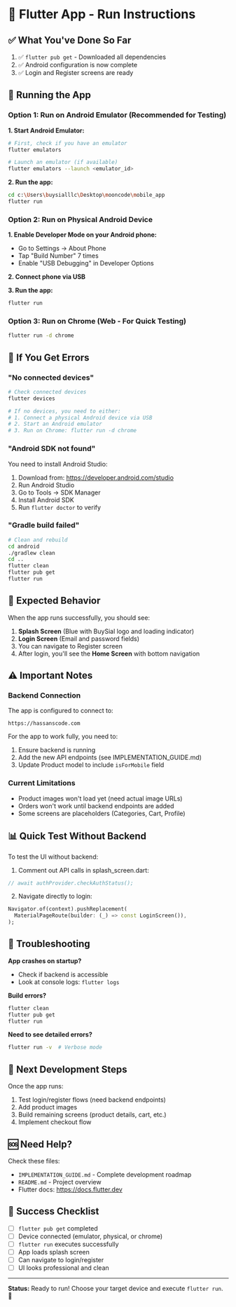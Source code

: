 # 🚀 Flutter App - Run Instructions

## ✅ What You've Done So Far
1. ✅ `flutter pub get` - Downloaded all dependencies
2. ✅ Android configuration is now complete
3. ✅ Login and Register screens are ready

## 📱 Running the App

### Option 1: Run on Android Emulator (Recommended for Testing)

**1. Start Android Emulator:**
```bash
# First, check if you have an emulator
flutter emulators

# Launch an emulator (if available)
flutter emulators --launch <emulator_id>
```

**2. Run the app:**
```bash
cd c:\Users\buysialllc\Desktop\mooncode\mobile_app
flutter run
```

### Option 2: Run on Physical Android Device

**1. Enable Developer Mode on your Android phone:**
- Go to Settings → About Phone
- Tap "Build Number" 7 times
- Enable "USB Debugging" in Developer Options

**2. Connect phone via USB**

**3. Run the app:**
```bash
flutter run
```

### Option 3: Run on Chrome (Web - For Quick Testing)

```bash
flutter run -d chrome
```

## 🔧 If You Get Errors

### "No connected devices"
```bash
# Check connected devices
flutter devices

# If no devices, you need to either:
# 1. Connect a physical Android device via USB
# 2. Start an Android emulator
# 3. Run on Chrome: flutter run -d chrome
```

### "Android SDK not found"
You need to install Android Studio:
1. Download from: https://developer.android.com/studio
2. Run Android Studio
3. Go to Tools → SDK Manager
4. Install Android SDK
5. Run `flutter doctor` to verify

### "Gradle build failed"
```bash
# Clean and rebuild
cd android
./gradlew clean
cd ..
flutter clean
flutter pub get
flutter run
```

## 🎯 Expected Behavior

When the app runs successfully, you should see:
1. **Splash Screen** (Blue with BuySial logo and loading indicator)
2. **Login Screen** (Email and password fields)
3. You can navigate to Register screen
4. After login, you'll see the **Home Screen** with bottom navigation

## ⚠️ Important Notes

### Backend Connection
The app is configured to connect to:
```
https://hassanscode.com
```

For the app to work fully, you need to:
1. Ensure backend is running
2. Add the new API endpoints (see IMPLEMENTATION_GUIDE.md)
3. Update Product model to include `isForMobile` field

### Current Limitations
- Product images won't load yet (need actual image URLs)
- Orders won't work until backend endpoints are added
- Some screens are placeholders (Categories, Cart, Profile)

## 📊 Quick Test Without Backend

To test the UI without backend:
1. Comment out API calls in splash_screen.dart:
```dart
// await authProvider.checkAuthStatus();
```
2. Navigate directly to login:
```dart
Navigator.of(context).pushReplacement(
  MaterialPageRoute(builder: (_) => const LoginScreen()),
);
```

## 🐛 Troubleshooting

**App crashes on startup?**
- Check if backend is accessible
- Look at console logs: `flutter logs`

**Build errors?**
```bash
flutter clean
flutter pub get
flutter run
```

**Need to see detailed errors?**
```bash
flutter run -v  # Verbose mode
```

## 📝 Next Development Steps

Once the app runs:
1. Test login/register flows (need backend endpoints)
2. Add product images
3. Build remaining screens (product details, cart, etc.)
4. Implement checkout flow

## 🆘 Need Help?

Check these files:
- `IMPLEMENTATION_GUIDE.md` - Complete development roadmap
- `README.md` - Project overview
- Flutter docs: https://docs.flutter.dev

## 🎉 Success Checklist

- [ ] `flutter pub get` completed
- [ ] Device connected (emulator, physical, or chrome)
- [ ] `flutter run` executes successfully
- [ ] App loads splash screen
- [ ] Can navigate to login/register
- [ ] UI looks professional and clean

---

**Status:** Ready to run! Choose your target device and execute `flutter run`. 🚀
